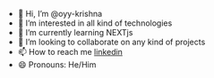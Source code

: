 - 👋 Hi, I’m @oyy-krishna
- 👀 I’m interested in all kind of technologies
- 🌱 I’m currently learning NEXTjs
- 💞️ I’m looking to collaborate on any kind of projects
- 📫 How to reach me [linkedin](https://www.linkedin.com/in/krishan2005/)
- 😄 Pronouns: He/Him


<!---
oyy-krishna/oyy-krishna is a ✨ special ✨ repository because its `README.md` (this file) appears on your GitHub profile.
You can click the Preview link to take a look at your changes.
--->
